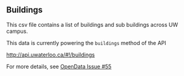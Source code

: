## Buildings

This csv file contains a list of buildings and sub buildings across UW campus. 

This data is currently powering the `buildings` method of the API

http://api.uwaterloo.ca/#!/buildings

For more details, see [OpenData Issue #55](https://github.com/uWaterloo/OpenData/issues/55)
